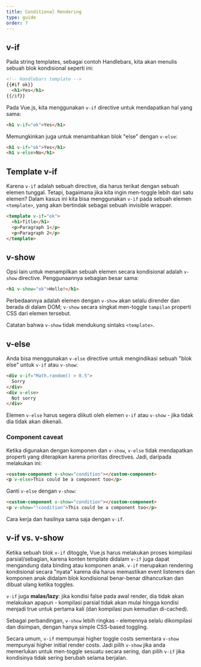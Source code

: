 ```yaml
---
title: Conditional Rendering
type: guide
order: 7
---
```


## v-if

<!-- In string templates, for example Handlebars, we would write a conditional block like this: -->
Pada string templates, sebagai contoh Handlebars, kita akan menulis sebuah blok kondisional seperti ini:

``` html
<!-- Handlebars template -->
{{#if ok}}
  <h1>Yes</h1>
{{/if}}
```

<!-- In Vue.js, we use the `v-if` directive to achieve the same: -->
Pada Vue.js, kita menggunakan `v-if` directive untuk mendapatkan hal yang sama:

``` html
<h1 v-if="ok">Yes</h1>
```

<!-- It is also possible to add an "else" block with `v-else`: -->
Memungkinkan juga untuk menambahkan blok "else" dengan `v-else`:

``` html
<h1 v-if="ok">Yes</h1>
<h1 v-else>No</h1>
```

## Template v-if

<!-- Because `v-if` is a directive, it has to be attached to a single element. But what if we want to toggle more than one element? In this case we can use `v-if` on a `<template>` element, which serves as an invisible wrapper. The final rendered result will not include the `<template>` element. -->
Karena `v-if` adalah sebuah directive, dia harus terikat dengan sebuah elemen tunggal. Tetapi, bagaimana jika kita ingin men-toggle lebih dari satu elemen? Dalam kasus ini kita bisa menggunakan `v-if` pada sebuah elemen `<template>`, yang akan bertindak sebagai sebuah invisible wrapper.

``` html
<template v-if="ok">
  <h1>Title</h1>
  <p>Paragraph 1</p>
  <p>Paragraph 2</p>
</template>
```

## v-show

<!-- Another option for conditionally displaying an element is the `v-show` directive. The usage is largely the same: -->
Opsi lain untuk menampilkan sebuah elemen secara kondisional adalah `v-show` directive. Penggunaannya sebagian besar sama:

``` html
<h1 v-show="ok">Hello!</h1>
```

<!-- The difference is that an element with `v-show` will always be rendered and remain in the DOM; `v-show` simply toggles the `display` CSS property of the element. -->
Perbedaannya adalah elemen dengan `v-show` akan selalu dirender dan berada di dalam DOM; `v-show` secara singkat men-toggle `tampilan` properti CSS dari elemen tersebut.

<!-- Note that `v-show` doesn't support the `<template>` syntax. -->
Catatan bahwa `v-show` tidak mendukung sintaks `<template>`.

## v-else

<!-- You can use the `v-else` directive to indicate an "else block" for `v-if` or `v-show`: -->
Anda bisa menggunakan `v-else` directive untuk mengindikasi sebuah "blok else" untuk `v-if` atau `v-show`:


``` html
<div v-if="Math.random() > 0.5">
  Sorry
</div>
<div v-else>
  Not sorry
</div>
```

<!-- The `v-else` element must immediately follow the `v-if` or `v-show` element - otherwise it will not be recognized. -->
Elemen `v-else` harus segera diikuti oleh elemen `v-if` atau `v-show` - jika tidak dia tidak akan dikenali.

### Component caveat

<!-- When used with components and `v-show`, `v-else` doesn't get applied properly due to directives priorities. So instead of doing this: -->
Ketika digunakan dengan komponen dan `v-show`, `v-else` tidak mendapatkan properti yang diterapkan karena prioritas directives. Jadi, daripada melakukan ini:

```html
<custom-component v-show="condition"></custom-component>
<p v-else>This could be a component too</p>
```

<!-- Replace the `v-else` with another `v-show`: -->
Ganti `v-else` dengan `v-show`:

```html
<custom-component v-show="condition"></custom-component>
<p v-show="!condition">This could be a component too</p>
```

<!-- It does work as intended with `v-if`. -->
Cara kerja dan hasilnya sama saja dengan `v-if`.

## v-if vs. v-show

<!-- When a `v-if` block is toggled, Vue.js will have to perform a partial compilation/teardown process, because the template content inside `v-if` can also contain data bindings or child components. `v-if` is "real" conditional rendering because it ensures that event listeners and child components inside the conditional block are properly destroyed and re-created during toggles. -->
Ketika sebuah blok `v-if` ditoggle, Vue.js harus melakukan proses kompilasi parsial/sebagian, karena konten template didalam `v-if` juga dapat mengandung data binding atau komponen anak. `v-if` merupakan rendering kondisional secara "nyata" karena dia harus memastikan event listeners dan komponen anak didalam blok kondisional benar-benar dihancurkan dan dibuat ulang ketika toggles.  

<!-- `v-if` is also **lazy**: if the condition is false on initial render, it will not do anything - partial compilation won't start until the condition becomes true for the first time (and the compilation is subsequently cached). -->
`v-if` juga **malas/lazy**: jika kondisi false pada awal render, dia tidak akan melakukan apapun - kompilasi parsial tidak akan mulai hingga kondisi menjadi true untuk pertama kali (dan kompilasi pun kemudian di-cached).

<!-- In comparison, `v-show` is much simpler - the element is always compiled and preserved, with just simple CSS-based toggling. -->
Sebagai perbandingan, `v-show` lebih ringkas - elemennya selalu dikompilasi dan disimpan, dengan hanya simple CSS-based toggling.

<!-- Generally speaking, `v-if` has higher toggle costs while `v-show` has higher initial render costs. So prefer `v-show` if you need to toggle something very often, and prefer `v-if` if the condition is unlikely to change at runtime. -->
Secara umum, `v-if` mempunyai higher toggle costs sementara `v-show` mempunyai higher initial render costs. Jadi  pilih `v-show` jika anda memerlukan untuk men-toggle sesuatu secara sering, dan pilih `v-if` jika kondisinya tidak sering berubah selama berjalan.
